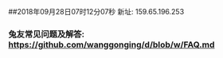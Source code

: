 ##2018年09月28日07时12分07秒 新址: 159.65.196.253
### 兔友常见问题及解答: https://github.com/wanggonging/d/blob/w/FAQ.md
